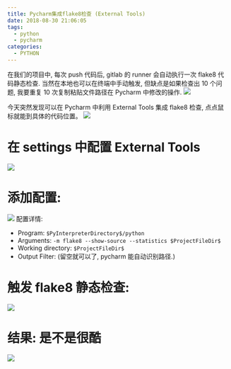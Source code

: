 ```yaml
---
title: Pycharm集成flake8检查 (External Tools)
date: 2018-08-30 21:06:05
tags:
  - python
  - pycharm
categories:
  - PYTHON
---
```


在我们的项目中, 每次 push 代码后, gitlab 的 runner 会自动执行一次 flake8 代码静态检查. 当然在本地也可以在终端中手动触发, 但缺点是如果检查出 10 个问题, 我要重复 10 次复制粘贴文件路径在 Pycharm 中修改的操作.
![](/images/blog/180829_ios12_review/15357044080367.jpg)

今天突然发现可以在 Pycharm 中利用 External Tools 集成 flake8 检查, 点点鼠标就能到具体的代码位置。
![](/images/blog/180829_ios12_review/15357030899815.jpg)

<!--more-->

# 在 settings 中配置 External Tools

![](/images/blog/180829_ios12_review/15357040869027.jpg)

# 添加配置:

![](/images/blog/180829_ios12_review/15357042026629.jpg)
配置详情:

- Program: `$PyInterpreterDirectory$/python`
- Arguments: `-m flake8 --show-source --statistics $ProjectFileDir$`
- Working directory: `$ProjectFileDir$`
- Output Filter: (留空就可以了, pycharm 能自动识别路径.)

# 触发 flake8 静态检查:

![](/images/blog/180829_ios12_review/15357028577407.jpg)

# 结果: 是不是很酷

![](/images/blog/180829_ios12_review/15357030899815.jpg)
